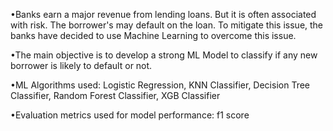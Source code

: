 •Banks earn a major revenue from lending loans. But it is often associated with risk. The borrower's may default on the loan. To mitigate this issue, the banks have decided to use Machine Learning to overcome this issue.

•The main objective is to develop a strong ML Model to classify if any new borrower is likely to default or not.

•ML Algorithms used: Logistic Regression, KNN Classifier, Decision Tree Classifier, Random Forest Classifier, XGB Classifier

•Evaluation metrics used for model performance: f1 score
